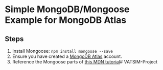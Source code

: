 # Simple MongoDB/Mongoose Example for MongoDB Atlas

## Steps

1. Install Mongoose: `npm install mongoose --save`
2. Ensure you have created a [MongoDB Atlas](https://www.mongodb.com/cloud/atlas) account.
3. Reference the Mongoose parts of [this MDN tutorial](https://developer.mozilla.org/en-US/docs/Learn/Server-side/Express_Nodejs/mongoose)# VATSIM-Project
